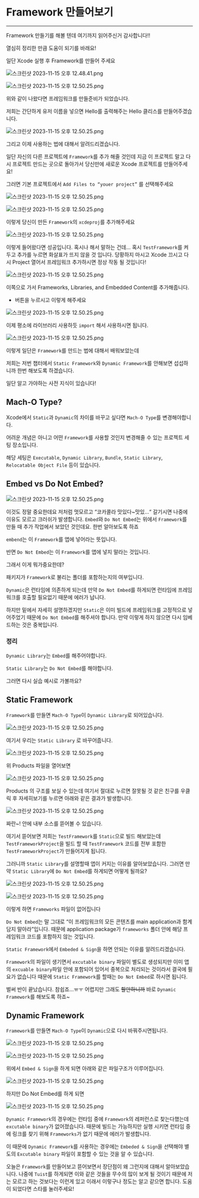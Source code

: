 # Framework 만들어보기

---

Framework 만들기를 해볼 텐데 여기까지 읽어주신거 감사합니다!!

열심히 정리한 만큼 도움이 되기를 바래요!

일단 Xcode 실행 후 Framework를 만들어 주세요

![스크린샷 2023-11-15 오후 12.48.41.png](https://github.com/jjunhaa0211/Tuist-Junha/blob/main/Tuist/Chapter%20II/3/Framework%20만들어보기%20c0036d796090472aa9ee077b097b4569/1.png)

![스크린샷 2023-11-15 오후 12.50.25.png](https://github.com/jjunhaa0211/Tuist-Junha/blob/main/Tuist/Chapter%20II/3/Framework%20만들어보기%20c0036d796090472aa9ee077b097b4569/2.png)

위와 같이 나왔다면 프레임워크를 만들준비가 되었습니다.

저희는 간단하게 유저 이름을 넣으면 Hello를 출력해주는 Hello 클리스를 만들어주겠습니다.

![스크린샷 2023-11-15 오후 12.50.25.png](https://github.com/jjunhaa0211/Tuist-Junha/blob/main/Tuist/Chapter%20II/3/Framework%20만들어보기%20c0036d796090472aa9ee077b097b4569/3.png)

그리고 이제 사용하는 법에 대해서 알려드리겠습니다.

일단 자신의 다른 프로젝트에 `Framework`를 추가 해줄 것인데 지금 이 프로젝트 말고 다시 프로젝트 만드는 곳으로 돌아가서 당신만에 새로운 Xcode 프로젝트를 만들어주세요!

그러면 기본 프로젝트에서 `Add Files to “youer project”` 를 선택해주세요

![스크린샷 2023-11-15 오후 12.50.25.png](https://github.com/jjunhaa0211/Tuist-Junha/blob/main/Tuist/Chapter%20II/3/Framework%20만들어보기%20c0036d796090472aa9ee077b097b4569/4.png)

![스크린샷 2023-11-15 오후 12.50.25.png](https://github.com/jjunhaa0211/Tuist-Junha/blob/main/Tuist/Chapter%20II/3/Framework%20만들어보기%20c0036d796090472aa9ee077b097b4569/5.png)

이렇게 당신이 만든 `Framework`의 `xcdeproj`를 추가해주세요

![스크린샷 2023-11-15 오후 12.50.25.png](https://github.com/jjunhaa0211/Tuist-Junha/blob/main/Tuist/Chapter%20II/3/Framework%20만들어보기%20c0036d796090472aa9ee077b097b4569/6.png)

이렇게 들어왔다면 성공입니다. 혹시나 해서 말하는 건데… 혹시 `TestFramework`를 켜두고 추가를 누르면 화살표가 뜨지 않을 것 입니다. 당황하지 마시고 Xcode 끄시고 다시 Project 열어서 프레임워크 추가하시면 정상 작동 될 것입니다!

![스크린샷 2023-11-15 오후 12.50.25.png](https://github.com/jjunhaa0211/Tuist-Junha/blob/main/Tuist/Chapter%20II/3/Framework%20만들어보기%20c0036d796090472aa9ee077b097b4569/7.png)

이쪽으로 가서 Frameworks, Libraries, and Embedded Content를 추가해줍니다.

+ 버튼을 누르시고 이렇게 해주세요

![스크린샷 2023-11-15 오후 12.50.25.png](https://github.com/jjunhaa0211/Tuist-Junha/blob/main/Tuist/Chapter%20II/3/Framework%20만들어보기%20c0036d796090472aa9ee077b097b4569/8.png)

이제 평소에 라이브러리 사용하듯 `import` 해서 사용하시면 됩니다.

![스크린샷 2023-11-15 오후 12.50.25.png](https://github.com/jjunhaa0211/Tuist-Junha/blob/main/Tuist/Chapter%20II/3/Framework%20만들어보기%20c0036d796090472aa9ee077b097b4569/9.png)

이렇게 일단은 `Framework`를 만드는 법에 대해서 배워보았는데

저희는 저번 챕터에서 `Static Framework`와 `Dynamic Framework`를 안해보면 섭섭하니까 한번 해보도록 하겠습니다.

일단 알고 가야하는 사전 지식이 있습니다!

## Mach-O Type?

Xcode에서 `Static`과 `Dynamic`의 차이를 바꾸고 싶다면 `Mach-O Type`를 변경해야합니다.

어려운 개념은 아니고 어떤 `Framework`를 사용할 것인지 변경해줄 수 있는 프로젝트 세팅 장소입니다.

해당 세팅은 `Executable`, `Dynamic Library`, `Bundle`, `Static Library`, `Relocatable Object File` 등이 있습니다.

## Embed vs Do Not Embed?

![스크린샷 2023-11-15 오후 12.50.25.png](https://github.com/jjunhaa0211/Tuist-Junha/blob/main/Tuist/Chapter%20II/3/Framework%20만들어보기%20c0036d796090472aa9ee077b097b4569/10.png)

이것도 정말 중요한데요 저처럼 멋모르고 “코카콜라 맛있다~맛있…“ 갈기시면 나중에 이유도 모르고 크러쉬가 발생합니다. `Embed`와 `Do Not Embed`는 위에서 `Framework`를 만들 때 추가 작업에서 보았던 것인데요. 한번 알아보도록 하죠

`embend`는 이 `Framework`를 앱에 넣어라는 뜻입니다.

반면 `Do Not Embed`는 이 `Framework`를 앱에 넣지 말라는 것입니다.

그래서 이게 뭐가중요한데?

패키지가 `Framework`로 불리는 폴더를 포함하는지의 여부입니다.

`Dynamic`은 런타임에 의존하게 되는데 만약 `Do Not Embed`를 하게되면 런타임에 프레임워크를 호출할 필요없기 때문에 에러가 납니다.

하지만 밑에서 자세히 설명하겠지만 `Static`은 이미 빌드에 프레임워크를 고정적으로 넣어주었기 때문에  `Do Not Embed`를 해주셔야 합니다. 만약 이렇게 하지 않으면 다시 임베드하는 것은 중복입니다.

### 정리

`Dynamic Library`는 `Embed`를 해주어야합니다.

`Static Library`는 `Do Not Embed`를 해야합니다.

그러면 다시 실습 예시로 가볼까요?

## Static Framework

`Framework`를 만들면 `Mach-O Type`이 `Dynamic Library`로 되어있습니다.

![스크린샷 2023-11-15 오후 12.50.25.png](https://github.com/jjunhaa0211/Tuist-Junha/blob/main/Tuist/Chapter%20II/3/Framework%20만들어보기%20c0036d796090472aa9ee077b097b4569/11.png)

여기서 우리는 `Static Library` 로 바꾸어줍니다.

![스크린샷 2023-11-15 오후 12.50.25.png](https://github.com/jjunhaa0211/Tuist-Junha/blob/main/Tuist/Chapter%20II/3/Framework%20만들어보기%20c0036d796090472aa9ee077b097b4569/12.png)

위 Products 파일을 열어보면

![스크린샷 2023-11-15 오후 12.50.25.png](https://github.com/jjunhaa0211/Tuist-Junha/blob/main/Tuist/Chapter%20II/3/Framework%20만들어보기%20c0036d796090472aa9ee077b097b4569/13.png)

Products 의 구조를 보실 수 있는데 여기서 절대로 누르면 잘못될 것 같은 친구를 우클릭 후 자세히보기를 누르면 아래와 같은 결과가 발생합니다.

![스크린샷 2023-11-15 오후 12.50.25.png](https://github.com/jjunhaa0211/Tuist-Junha/blob/main/Tuist/Chapter%20II/3/Framework%20만들어보기%20c0036d796090472aa9ee077b097b4569/14.png)

짜란~! 안에 내부 소스를 뜯어볼 수 있습니다.

여기서 뜯어보면 저희는 `TestFramework`를 `Static`으로 빌드 해보았는데 `TestFrameworkProject`을 빌드 할 때 `TestFramework` 코드를 전부 포함한 `TestFrameworkProject`가 만들어지게 됩니다.

그러니까 `Static Library`를 설명할때 앱이 커지는 이유를 알아보았습니다. 그러면 만약 `Static Library`에 `Do Not Embed`를 하게되면 어떻게 될까요?

![스크린샷 2023-11-15 오후 12.50.25.png](https://github.com/jjunhaa0211/Tuist-Junha/blob/main/Tuist/Chapter%20II/3/Framework%20만들어보기%20c0036d796090472aa9ee077b097b4569/15.png)

![스크린샷 2023-11-15 오후 12.50.25.png](https://github.com/jjunhaa0211/Tuist-Junha/blob/main/Tuist/Chapter%20II/3/Framework%20만들어보기%20c0036d796090472aa9ee077b097b4569/16.png)

이렇게 하면 `Frameworks` 파일이 없어집니다 

`Do Not Embed`는 말 그대로 “이 프레임워크의 모든 콘텐츠를 main application과 함계 담지 말아라”입니다. 때문에 application package가 `frameworks` 폴더 안에 해당 프레임워크 코드를 포함하지 않는 것입니다.

`Static Framework`에서 `Embeded & Sign`을 하면 안되는 이유를 알려드리겠습니다.

`Framework`의 파일이 생기면서 `excutable binary` 파일이 별도로 생성되지만 이미 앱의 `excuable binary`파일 안에 포함되어 있어서 중복으로 처리되는 것이라서 결국에 필요가 없습니다 때문에 `Static Framework`를 할때는 `Do Not Embed`로 하시면 됩니다.

벌써 반이 끝났습니다. 참쉽죠…ㅠㅜ 어렵지만 그래도 ~~할만하니까~~ 바로 `Dynamic Framework`를 해보도록 하죠~

## ****Dynamic**** Framework

`Framework`를 만들면 `Mach-O Type`이 `Dynamic`으로 다시 바꿔주시면됩니다.

![스크린샷 2023-11-15 오후 12.50.25.png](https://github.com/jjunhaa0211/Tuist-Junha/blob/main/Tuist/Chapter%20II/3/Framework%20만들어보기%20c0036d796090472aa9ee077b097b4569/17.png)

![스크린샷 2023-11-15 오후 12.50.25.png](https://github.com/jjunhaa0211/Tuist-Junha/blob/main/Tuist/Chapter%20II/3/Framework%20만들어보기%20c0036d796090472aa9ee077b097b4569/18.png)

위에서 `Embed & Sign`을 하게 되면 아래와 같은 파일구조가 이루어집니다.

![스크린샷 2023-11-15 오후 12.50.25.png](https://github.com/jjunhaa0211/Tuist-Junha/blob/main/Tuist/Chapter%20II/3/Framework%20만들어보기%20c0036d796090472aa9ee077b097b4569/19.png)

하지만 Do Not Embed를 하게 되면 

![스크린샷 2023-11-15 오후 12.50.25.png](https://github.com/jjunhaa0211/Tuist-Junha/blob/main/Tuist/Chapter%20II/3/Framework%20만들어보기%20c0036d796090472aa9ee077b097b4569/20.png)

`Dynamic Framework`의 경우에는 런타임 중에 `Framework`의 레퍼런스로 찾는다했는데 `excutable binary`가 없어졌습니다. 때문에 빌드는 가능하지만 실행 시키면 런타임 중에 링크를 찾기 위해 `Frameworks`가 없기 때문에 에러가 발생합니다.

이 때문에 `Dynamic Framework`를 사용하는 경우에는 `Embeded & Sign`을 선택해야 별도의 `Excutable binary` 파일이 포함할 수 있는 것을 알 수 있습니다.

오늘은 `Framework`를 만들어보고 뜯어보면서 장단점이 왜 그런지에 대해서 알아보았습니다. 나중에 `Tuist`를 하게되면 이와 같은 것들을 무수의 많이 보게 될 것이기 때문에 저는 모르고 하는 것보다는 이런게 있고 이래서 이렇구나 정도는 알고 같으면 합니다. 도움이 되었다면 스타를 눌러주세요!
